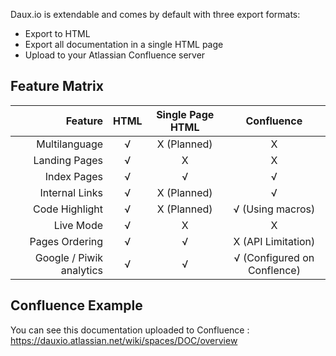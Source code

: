 Daux.io is extendable and comes by default with three export formats:

-   Export to HTML
-   Export all documentation in a single HTML page
-   Upload to your Atlassian Confluence server

## Feature Matrix

|                  Feature | HTML | Single Page HTML |         Confluence          |
| -----------------------: | :--: | :--------------: | :-------------------------: |
|            Multilanguage |  √   |   X (Planned)    |              X              |
|            Landing Pages |  √   |        X         |              X              |
|              Index Pages |  √   |        √         |              √              |
|           Internal Links |  √   |   X (Planned)    |              √              |
|           Code Highlight |  √   |   X (Planned)    |      √ (Using macros)       |
|                Live Mode |  √   |        X         |              X              |
|           Pages Ordering |  √   |        √         |     X (API Limitation)      |
| Google / Piwik analytics |  √   |        √         | √ (Configured on Conflence) |

## Confluence Example

You can see this documentation uploaded to Confluence : https://dauxio.atlassian.net/wiki/spaces/DOC/overview
